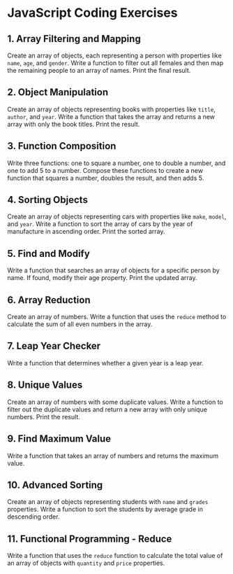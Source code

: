 # JavaScript Coding Exercises

## 1. Array Filtering and Mapping

Create an array of objects, each representing a person with properties like `name`, `age`, and `gender`. Write a function to filter out all females and then map the remaining people to an array of names. Print the final result.

## 2. Object Manipulation

Create an array of objects representing books with properties like `title`, `author`, and `year`. Write a function that takes the array and returns a new array with only the book titles. Print the result.

## 3. Function Composition

Write three functions: one to square a number, one to double a number, and one to add 5 to a number. Compose these functions to create a new function that squares a number, doubles the result, and then adds 5.

## 4. Sorting Objects

Create an array of objects representing cars with properties like `make`, `model`, and `year`. Write a function to sort the array of cars by the year of manufacture in ascending order. Print the sorted array.

## 5. Find and Modify

Write a function that searches an array of objects for a specific person by name. If found, modify their age property. Print the updated array.

## 6. Array Reduction

Create an array of numbers. Write a function that uses the `reduce` method to calculate the sum of all even numbers in the array.

## 7. Leap Year Checker

Write a function that determines whether a given year is a leap year.

## 8. Unique Values

Create an array of numbers with some duplicate values. Write a function to filter out the duplicate values and return a new array with only unique numbers. Print the result.

## 9. Find Maximum Value

Write a function that takes an array of numbers and returns the maximum value.

## 10. Advanced Sorting

Create an array of objects representing students with `name` and `grades` properties. Write a function to sort the students by average grade in descending order.

## 11. Functional Programming - Reduce

Write a function that uses the `reduce` function to calculate the total value of an array of objects with `quantity` and `price` properties.
